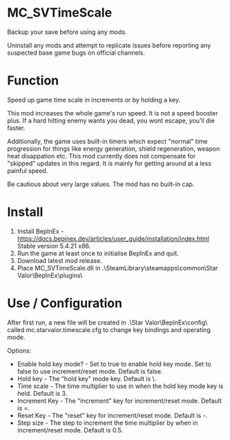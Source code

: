 # MC_SVTimeScale
  
Backup your save before using any mods.  
  
Uninstall any mods and attempt to replicate issues before reporting any suspected base game bugs on official channels.  

Function
====
Speed up game time scale in increments or by holding a key.  
  
This mod increases the whole game's run speed.  It is not a speed booster plus.  If a hard hitting enemy wants you dead, you wont escape, you'll die faster.
  
Additionally, the game uses built-in timers which expect "normal" time progression for things like energy generation, shield regeneration, weapon heat disappation etc.  This 
mod currently does not compensate for "skipped" updates in this regard.  It is mainly for getting around at a less painful speed.  
  
Be cautious about very large values.  The mod has no built-in cap.
  
Install
=======
1. Install BepInEx - https://docs.bepinex.dev/articles/user_guide/installation/index.html Stable version 5.4.21 x86.  
2. Run the game at least once to initialise BepInEx and quit.  
3. Download latest mod release.  
4. Place MC_SVTimeScale.dll in .\SteamLibrary\steamapps\common\Star Valor\BepInEx\plugins\  
  
Use / Configuration
=====
After first run, a new file will be created in .\Star Valor\BepInEx\config\ called mc.starvalor.timescale.cfg to change key bindings and operating mode.  
  
Options:  
- Enable hold key mode? - Set to true to enable hold key mode.  Set to false to use increment/reset mode.  Default is false.  
- Hold key - The "hold key" mode key.  Default is \\.  
- Time scale - The time multiplier to use in when the hold key mode key is held.  Default is 3.  
- Increment Key - The "increment" key for increment/reset mode.  Default is =.  
- Reset Key - The "reset" key for increment/reset mode.  Default is \-.  
- Step size - The step to increment the time multiplier by when in increment/reset mode.  Default is 0.5.  
